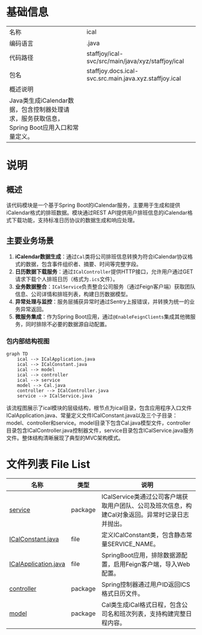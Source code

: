 # 基础信息

|      |      |
|------|------|
| 名称 | ical |
| 编码语言 | .java |
| 代码路径 | staffjoy/ical-svc/src/main/java/xyz/staffjoy/ical |
| 包名 | staffjoy.docs.ical-svc.src.main.java.xyz.staffjoy.ical |
| 概述说明 | 
Java类生成iCalendar数据，包含控制器处理请求，服务获取信息，Spring Boot应用入口和常量定义。 |

# 说明

## 概述
该代码模块是一个基于Spring Boot的iCalendar服务，主要用于生成和提供iCalendar格式的排班数据。模块通过REST API提供用户排班信息的iCalendar格式下载功能，支持标准日历协议的数据生成和响应处理。

## 主要业务场景
1. **iCalendar数据生成**：通过`Cal`类将公司排班信息转换为符合iCalendar协议格式的数据，包含事件组织者、摘要、时间等完整字段。
2. **日历数据下载服务**：通过`ICalController`提供HTTP接口，允许用户通过GET请求下载个人排班日历（格式为`.ics`文件）。
3. **业务数据整合**：`ICalService`负责整合公司服务（通过Feign客户端）获取团队信息、公司详情和排班列表，构建日历数据模型。
4. **异常处理与监控**：服务层捕获异常时通过Sentry上报错误，并转换为统一的业务异常返回。
5. **微服务集成**：作为Spring Boot应用，通过`@EnableFeignClients`集成其他微服务，同时排除不必要的数据源自动配置。


### 包内部结构视图

```mermaid
graph TD
    ical --> ICalApplication.java
    ical --> ICalConstant.java
    ical --> model
    ical --> controller
    ical --> service
    model --> Cal.java
    controller --> ICalController.java
    service --> ICalService.java
```

该流程图展示了ical模块的层级结构，根节点为ical目录，包含应用程序入口文件ICalApplication.java、常量定义文件ICalConstant.java以及三个子目录：model、controller和service。model目录下包含Cal.java模型文件，controller目录包含ICalController.java控制器文件，service目录包含ICalService.java服务文件。整体结构清晰展现了典型的MVC架构模式。

# 文件列表 File List

| 名称   | 类型  | 说明 |
|-------|------|-------------|
| [service](service/_module.md) | package | ICalService类通过公司客户端获取用户团队、公司及班次信息，构建Cal对象返回。异常时记录日志并抛出。 |
| [ICalConstant.java](ICalConstant.md) | file | 定义ICalConstant类，包含静态常量SERVICE_NAME。 |
| [ICalApplication.java](ICalApplication.md) | file | SpringBoot应用，排除数据源配置，启用Feign客户端，导入Web配置。 |
| [controller](controller/_module.md) | package | Spring控制器通过用户ID返回ICS格式日历文件。 |
| [model](model/_module.md) | package | Cal类生成iCal格式日程，包含公司名和班次列表，支持构建完整日程内容。 |


